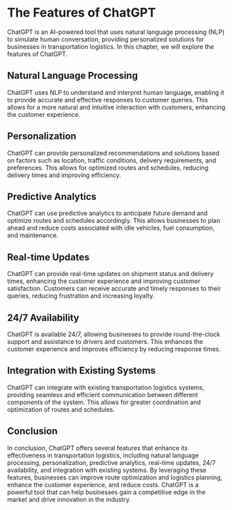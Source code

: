 The Features of ChatGPT
===========================================================

ChatGPT is an AI-powered tool that uses natural language processing (NLP) to simulate human conversation, providing personalized solutions for businesses in transportation logistics. In this chapter, we will explore the features of ChatGPT.

Natural Language Processing
---------------------------

ChatGPT uses NLP to understand and interpret human language, enabling it to provide accurate and effective responses to customer queries. This allows for a more natural and intuitive interaction with customers, enhancing the customer experience.

Personalization
---------------

ChatGPT can provide personalized recommendations and solutions based on factors such as location, traffic conditions, delivery requirements, and preferences. This allows for optimized routes and schedules, reducing delivery times and improving efficiency.

Predictive Analytics
--------------------

ChatGPT can use predictive analytics to anticipate future demand and optimize routes and schedules accordingly. This allows businesses to plan ahead and reduce costs associated with idle vehicles, fuel consumption, and maintenance.

Real-time Updates
-----------------

ChatGPT can provide real-time updates on shipment status and delivery times, enhancing the customer experience and improving customer satisfaction. Customers can receive accurate and timely responses to their queries, reducing frustration and increasing loyalty.

24/7 Availability
-----------------

ChatGPT is available 24/7, allowing businesses to provide round-the-clock support and assistance to drivers and customers. This enhances the customer experience and improves efficiency by reducing response times.

Integration with Existing Systems
---------------------------------

ChatGPT can integrate with existing transportation logistics systems, providing seamless and efficient communication between different components of the system. This allows for greater coordination and optimization of routes and schedules.

Conclusion
----------

In conclusion, ChatGPT offers several features that enhance its effectiveness in transportation logistics, including natural language processing, personalization, predictive analytics, real-time updates, 24/7 availability, and integration with existing systems. By leveraging these features, businesses can improve route optimization and logistics planning, enhance the customer experience, and reduce costs. ChatGPT is a powerful tool that can help businesses gain a competitive edge in the market and drive innovation in the industry.
